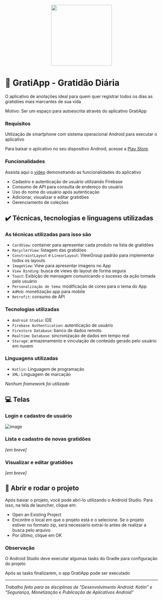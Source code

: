 <p align="center">
<img width=200 src="https://user-images.githubusercontent.com/87051404/207923619-e3e40e7b-88ec-4053-bff4-67ca0464a97d.png" />
</p>

# :canoe: GratiApp - Gratidão Diária

O aplicativo de anotações ideal para quem quer registrar todos os dias as gratidões mais marcantes de sua vida

Motivo: Ser um espaço para autoescrita através do aplicativo GratiApp

### Requisitos

Utilização de smartphone com sistema operacional Android para executar o aplicativo 

Para baixar o aplicativo no seu dispositivo Android, acesse a [Play Store](https://play.google.com/store/apps/developer?id=Aluno+Infnet&hl=pt_PT&gl=US).

### Funcionalidades

Assista aqui o [vídeo]() demonstrando as funcionalidades do aplicativo

- Cadastro e autenticação de usuário utilizando Firebase
- Consumo de API para consulta de endereço do usuário
- Uso do nome do usuário após autenticação
- Adicionar, visualizar e editar gratidões
- Gerenciamento de coleções

## ✔️ Técnicas, tecnologias e linguagens utilizadas

### As técnicas utilizadas para isso são

- `CardView`: container para apresentar cada produto na lista de gratidões
- `RecyclerView`: listagem das gratidões
- `ConstraintLayout` e `LinearLayout`: ViewGroup padrão para implementar todos os layouts
- `ImageView`: View para apresentar imagens no App
- `View Binding`: busca de views do layout de forma segura
- `Toast`: Exibição de mensagem comunicando o sucesso da ação tomada pelo usuário
- `Personalização de tema`: modificação de cores para o tema do App
- `AdMob`: monetização app para mobile
- `Retrofit`: consumo de API

### Tecnologias utilizadas

- `Android Studio`: IDE
- `Firebase Authentication`: autenticação de usuário
- `Firestore Database`: banco de dados remoto
- `Realtime Database`: sincronização de dados em tempo real
- `Storage`: armazenamento e vinculação de conteúdo gerado pelo usuário em nuvem

### Linguagens utilizadas

- `Kotlin`: Linguagem de programação
- `XML`: Linguagem de marcação

*Nenhum framework foi utilizado*

## :computer: Telas
<!--
Cores do app (HEX): 
#E1D6C7 | #C6B49B | #97500C | #6F3600 | #4C2500
#728DC5 | #334E98 | #172B75 | #0A185A | #040D46 -->

### Login e cadastro de usuário

![image](https://user-images.githubusercontent.com/87051404/208003694-d5f31076-5921-422d-853b-e5cd3fd4cb41.png)

### Lista e cadastro de novas gratidões

*[em breve]*

### Visualizar e editar gratidões

*[em breve]*

## :robot: Abrir e rodar o projeto

Após baixar o projeto, você pode abri-lo utilizando o Android Studio. Para isso, na tela de launcher, clique em:
- Open an Existing Project
- Encontre o local em que o projeto está e o selecione. Se o projeto estiver no formato zip, será necessário extraí-lo antes de realizar a busca pelo arquivo
- Por último, clique em OK

### Observação

O Android Studio deve executar algumas tasks do Gradle para configuração do projeto

Após as tasks finalizarem, o app GratiApp pode ser executado

<hr>

*Trabalho feito para as disciplinas de "Desenvolvimento Android: Kotlin" e "Segurança, Monetização e Publicação de Aplicativos Android"*
